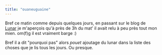 ```yaml
---
title: "ouaneuguaine"
---
```


Bref ce matin comme depuis quelques jours, en passant sur le blog de
[Lunar](http://lune.talath.net/~lunar/blog/) je m'aperçois qu'à près de 3h du
mat' il avait relu à peu près tout mon mien. om(f)g il est vraiment barge :)

Bref il a dit "pourquoi pas" alors *pouet* ajoutage du lunar dans la liste des
choses que je lis tous les jours. Ou presque.

